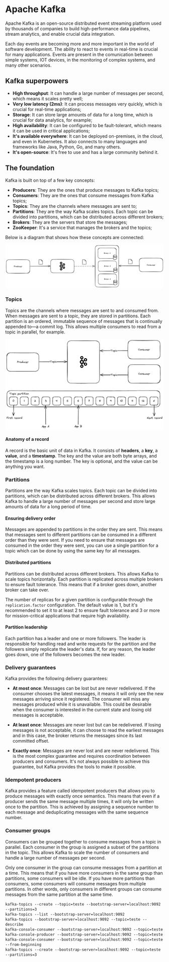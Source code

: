# Apache Kafka 

Apache Kafka is an open-source distributed event streaming platform used by thousands of companies to build high-performance data pipelines, stream analytics, and enable crucial data integration.

Each day events are becoming more and more important in the world of software development. The ability to react to events in real-time is crucial for many applications. Events are present in the comunication between simple systems, IOT devices, in the monitoring of complex systems, and many other scenarios.

## Kafka superpowers

- **High throughput**: It can handle a large number of messages per second, which means it scales pretty well;
- **Very low latency (2ms)**: It can process messages very quickly, which is crucial for real-time applications;
- **Storage**: It can store large amounts of data for a long time, which is crucial for data analytics, for example;
- **High availability**: It can be configured to be fault-tolerant, which means it can be used in critical applications;
- **It's available everywhere**: It can be deployed on-premises, in the cloud, and even in Kubernetes. It also connects to many languages and frameworks like Java, Python, Go, and many others.
- **It's open-source**: It's free to use and has a large community behind it.

## The foundation

Kafka is built on top of a few key concepts:

- **Producers**: They are the ones that produce messages to Kafka topics;
- **Consumers**: They are the ones that consume messages from Kafka topics;
- **Topics**: They are the channels where messages are sent to;
- **Partitions**: They are the way Kafka scales topics. Each topic can be divided into partitions, which can be distributed across different brokers;
- **Brokers**: They are the servers that store the messages;
- **ZooKeeper**: It's a service that manages the brokers and the topics;

Below is a diagram that shows how these concepts are connected:

![Kafka architecture](./docs/images/kafka-architecture.png)

### Topics

Topics are the channels where messages are sent to and consumed from. When messages are sent to a topic, they are stored in partitions. Each partition is an ordered, immutable sequence of messages that is continually appended to—a commit log. This allows multiple consumers to read from a topic in parallel, for example.

![topics](./docs/images/topics.png)

#### Anatomy of a record

A record is the basic unit of data in Kafka. It consists of **headers**, a **key**, a **value**, and a **timestamp**. The key and the value are both byte arrays, and the timestamp is a long number. The key is optional, and the value can be anything you want.

### Partitions

Partitions are the way Kafka scales topics. Each topic can be divided into partitions, which can be distributed across different brokers. This allows Kafka to handle a large number of messages per second and store large amounts of data for a long period of time.

#### Ensuring delivery order

Messages are appended to partitions in the order they are sent. This means that messages sent to different partitions can be consumed in a different order than they were sent. If you need to ensure that messages are consumed in the order they were sent, you can use a single partition for a topic which can be done by using the same key for all messages.

#### Distributed partitions

Partitions can be distributed across different brokers. This allows Kafka to scale topics horizontally. Each partition is replicated across multiple brokers to ensure fault tolerance. This means that if a broker goes down, another broker can take over.
 
The number of replicas for a given partition is configurable through the `replication.factor` configuration. The default value is 1, but it's recommended to set it to at least 2 to ensure fault tolerance and 3 or more for mission-critical applications that require high availability.

#### Partition leadership

Each partition has a leader and one or more followers. The leader is responsible for handling read and write requests for the partition and the followers simply replicate the leader's data. If, for any reason, the leader goes down, one of the followers becomes the new leader.

### Delivery guarantees

Kafka provides the following delivery guarantees:

- **At most once**: Messages can be lost but are never redelivered. If the consumer chooses the latest messages, it means it will only see the new messages arriving since it registered. The consumer will miss any messages produced while it is unavailable. This could be desirable when the consumer is interested in the current state and losing old messages is acceptable.

- **At least once**: Messages are never lost but can be redelivered. If losing messages is not acceptable, it can choose to read the earliest messages and in this case, the broker returns the messages since its last committed offset.

- **Exactly once**: Messages are never lost and are never redelivered. This is the most complex guarantee and requires coordination between producers and consumers. It's not always possible to achieve this guarantee, but Kafka provides the tools to make it possible.

### Idempotent producers

Kafka provides a feature called idempotent producers that allows you to produce messages with exactly once semantics. This means that even if a producer sends the same message multiple times, it will only be written once to the partition. This is achieved by assigning a sequence number to each message and deduplicating messages with the same sequence number.

### Consumer groups

Consumers can be grouped together to consume messages from a topic in parallel. Each consumer in the group is assigned a subset of the partitions in the topic. This allows Kafka to scale the number of consumers and handle a large number of messages per second.

Only one consumer in the group can consume messages from a partition at a time. This means that if you have more consumers in the same group than partitions, some consumers will be idle. If you have more partitions than consumers, some consumers will consume messages from multiple partitions. In other words, only consumers in different groups can consume messages from the same partition at the same time.

```
kafka-topics --create --topic=teste --bootstrap-server=localhost:9092 --partitions=3
kafka-topics --list --bootstrap-server=localhost:9092
kafka-topics --bootstrap-server=localhost:9092 --topic=teste --describe
kafka-console-consumer --bootstrap-server=localhost:9092 --topic=teste
kafka-console-producer --bootstrap-server=localhost:9092 --topic=teste
kafka-console-consumer --bootstrap-server=localhost:9092 --topic=teste --from-beginning
kafka-topics --create --bootstrap-server=localhost:9092 --topic=teste --partitions=3
```
